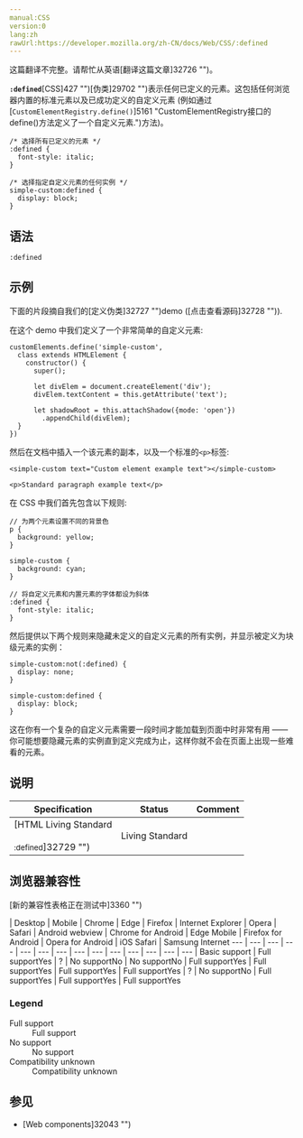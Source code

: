 ```yaml
---
manual:CSS
version:0
lang:zh
rawUrl:https://developer.mozilla.org/zh-CN/docs/Web/CSS/:defined
---
```




这篇翻译不完整。请帮忙从英语[翻译这篇文章]32726 "")。






**`:defined`**[CSS]427 "")[伪类]29702 "")表示任何已定义的元素。这包括任何浏览器内置的标准元素以及已成功定义的自定义元素 (例如通过[`CustomElementRegistry.define()`]5161 "CustomElementRegistry接口的define()方法定义了一个自定义元素.")方法)。


```
/* 选择所有已定义的元素 */
:defined {
  font-style: italic;
}

/* 选择指定自定义元素的任何实例 */
simple-custom:defined {
  display: block;
}
```

## 语法<a name="语法"></a>

```
:defined
```

## 示例<a name="示例"></a>


下面的片段摘自我们的[定义伪类]32727 "")demo ([点击查看源码]32728 "")).



在这个 demo 中我们定义了一个非常简单的自定义元素:


```
customElements.define('simple-custom',
  class extends HTMLElement {
    constructor() {
      super();

      let divElem = document.createElement('div');
      divElem.textContent = this.getAttribute('text');

      let shadowRoot = this.attachShadow({mode: 'open'})
        .appendChild(divElem);
  }
})
```


然后在文档中插入一个该元素的副本，以及一个标准的`<p>`标签:


```
<simple-custom text="Custom element example text"></simple-custom>

<p>Standard paragraph example text</p>
```


在 CSS 中我们首先包含以下规则:


```
// 为两个元素设置不同的背景色
p {
  background: yellow;
}

simple-custom {
  background: cyan;
}

// 将自定义元素和内置元素的字体都设为斜体
:defined {
  font-style: italic;
}
```






然后提供以下两个规则来隐藏未定义的自定义元素的所有实例，并显示被定义为块级元素的实例：






```
simple-custom:not(:defined) {
  display: none;
}

simple-custom:defined {
  display: block;
}
```


这在你有一个复杂的自定义元素需要一段时间才能加载到页面中时非常有用 —— 你可能想要隐藏元素的实例直到定义完成为止，这样你就不会在页面上出现一些难看的元素。


## 说明<a name="说明"></a>

Specification | Status | Comment 
 ---  |  ---  |  ---  | 
[HTML Living Standard<br></br><small>:defined</small>]32729 "") | Living Standard |  


## 浏览器兼容性<a name="Browser_compatibility"></a>
[新的兼容性表格正在测试中<i></i>]3360 "")

 | <abbr>Desktop<i></i></abbr> | <abbr>Mobile<i></i></abbr> 
 | <abbr>Chrome<i></i></abbr> | <abbr>Edge<i></i></abbr> | <abbr>Firefox<i></i></abbr> | <abbr>Internet Explorer<i></i></abbr> | <abbr>Opera<i></i></abbr> | <abbr>Safari<i></i></abbr> | <abbr>Android webview<i></i></abbr> | <abbr>Chrome for Android<i></i></abbr> | <abbr>Edge Mobile<i></i></abbr> | <abbr>Firefox for Android<i></i></abbr> | <abbr>Opera for Android<i></i></abbr> | <abbr>iOS Safari<i></i></abbr> | <abbr>Samsung Internet<i></i></abbr> 
 ---  |  ---  |  ---  |  ---  |  ---  |  ---  |  ---  |  ---  |  ---  |  ---  |  ---  |  ---  |  ---  |  ---  | 
Basic support | <abbr>Full support</abbr>Yes | <abbr>?</abbr> | <abbr>No support</abbr>No | <abbr>No support</abbr>No | <abbr>Full support</abbr>Yes | <abbr>Full support</abbr>Yes | <abbr>Full support</abbr>Yes | <abbr>Full support</abbr>Yes | <abbr>?</abbr> | <abbr>No support</abbr>No | <abbr>Full support</abbr>Yes | <abbr>Full support</abbr>Yes | <abbr>Full support</abbr>Yes 


### Legend<a name="Legend"></a>
<dl><dt id=''><abbr>Full support</abbr></dt><dd>Full support</dd><dt id=''><abbr>No support</abbr></dt><dd>No support</dd><dt id=''><abbr>Compatibility unknown</abbr></dt><dd>Compatibility unknown</dd></dl>


## 参见<a name="参见"></a>

* [Web components]32043 "")



